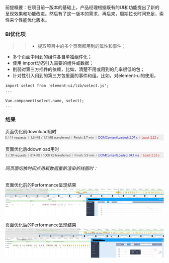 前提概要：在项目前一版本的基础上，产品经理根据既有的UI和功能提出了新的呈现效果和功能改进。然后有了这一版本的需求，再后来，周期拉长时间充足，索性来个性能优化版本。


### BI优化项
>> + 提取项目中的多个页面都用到的属性和事件；
+ 多个页面中用到的组件各自单独组件化；
+ 使用 import动态引入需要的组件或数据；
+ 削弱对第三方插件的依赖，比如，清楚不用或用到的几率很低的包；
+ 针对性引入用到的第三方包里面的事件和组。比如，对element-ui的使用，
```
import select from 'element-ui/lib/select.js';
...

Vue.component(select.name, select);
...
```

### 结果
页面优化前download用时
![](../assets/2018-3-11/old-domcontentloaded.jpg)

页面优化后ddownload用时
![](../assets/2018-3-11/new-domcontentloaded.jpg)

###### 同页面切换时间点用新数据重新渲染折线图时：
页面优化前的Performance呈现结果
![](../assets/2018-3-11/old-line.jpg)


页面优化后的Performance呈现结果
![](../assets/2018-3-11/new-line.jpg)

